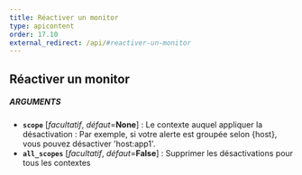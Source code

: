 ```yaml
---
title: Réactiver un monitor
type: apicontent
order: 17.10
external_redirect: /api/#reactiver-un-monitor
---
```


## Réactiver un monitor

##### ARGUMENTS
* **`scope`** [*facultatif*, *défaut*=**None**] :
    Le contexte auquel appliquer la désactivation :
    Par exemple, si votre alerte est groupée selon {host}, vous pouvez désactiver 'host:app1'.
* **`all_scopes`** [*facultatif*, *défaut*=**False**] : 
    Supprimer les désactivations pour tous les contextes

